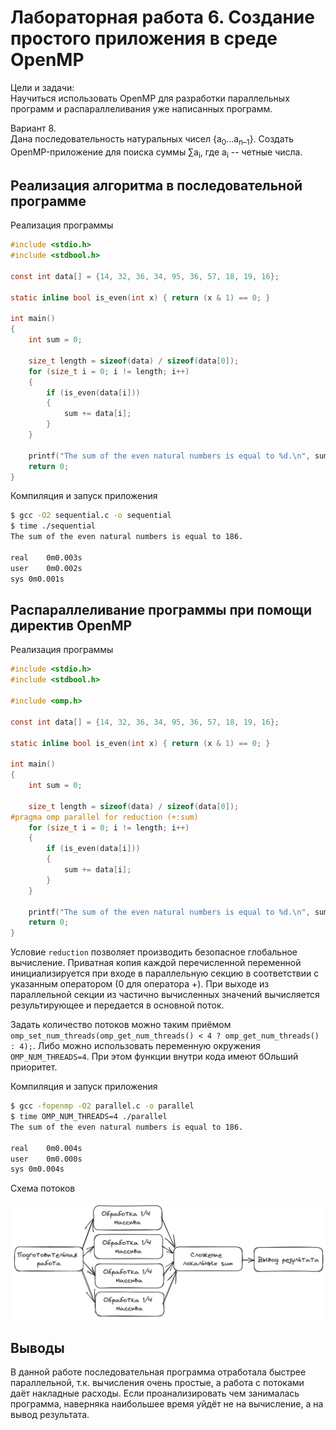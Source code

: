 # Лабораторная работа 6. Создание простого приложения в среде OpenMP

Цели и задачи:  
Научиться использовать OpenMP для разработки параллельных программ и распараллеливания уже написанных программ.

Вариант 8.  
Дана последовательность натуральных чисел {a<sub>0</sub>...a<sub>n–1</sub>}. Создать OpenMP-приложение для поиска суммы ∑a<sub>i</sub>, где a<sub>i</sub> -- четные числа.

## Реализация алгоритма в последовательной программе

Реализация программы
```c
#include <stdio.h>
#include <stdbool.h>

const int data[] = {14, 32, 36, 34, 95, 36, 57, 18, 19, 16};

static inline bool is_even(int x) { return (x & 1) == 0; }

int main()
{
    int sum = 0;

    size_t length = sizeof(data) / sizeof(data[0]);
    for (size_t i = 0; i != length; i++)
    {
        if (is_even(data[i]))
        {
            sum += data[i];
        }
    }

    printf("The sum of the even natural numbers is equal to %d.\n", sum);
    return 0;
}
```

Компиляция и запуск приложения
```sh
$ gcc -O2 sequential.c -o sequential
$ time ./sequential 
The sum of the even natural numbers is equal to 186.

real	0m0.003s
user	0m0.002s
sys	0m0.001s
```

## Распараллеливание программы при помощи директив OpenMP

Реализация программы
```c
#include <stdio.h>
#include <stdbool.h>

#include <omp.h>

const int data[] = {14, 32, 36, 34, 95, 36, 57, 18, 19, 16};

static inline bool is_even(int x) { return (x & 1) == 0; }

int main()
{
    int sum = 0;

    size_t length = sizeof(data) / sizeof(data[0]);
#pragma omp parallel for reduction (+:sum)
    for (size_t i = 0; i != length; i++)
    {
        if (is_even(data[i]))
        {
            sum += data[i];
        }
    }

    printf("The sum of the even natural numbers is equal to %d.\n", sum);
    return 0;
}
```

Условие `reduction` позволяет производить безопасное глобальное вычисление. Приватная копия каждой перечисленной переменной инициализируется при входе в параллельную секцию в соответствии с указанным оператором (0 для оператора +). При выходе из параллельной секции из частично вычисленных значений вычисляется результирующее и передается в основной поток.

Задать количество потоков можно таким приёмом `omp_set_num_threads(omp_get_num_threads() < 4 ? omp_get_num_threads() : 4);`. Либо можно использовать переменную окружения `OMP_NUM_THREADS=4`. При этом функции внутри кода имеют бОльший приоритет.

Компиляция и запуск приложения
```sh
$ gcc -fopenmp -O2 parallel.c -o parallel
$ time OMP_NUM_THREADS=4 ./parallel
The sum of the even natural numbers is equal to 186.

real	0m0.004s
user	0m0.000s
sys	0m0.004s
```

Схема потоков

![Схема потоков распараллелинной версии](res/threads_scheme.png "Схема потоков распараллелинной версии")

## Выводы

В данной работе последовательная программа отработала быстрее параллельной, т.к. вычисления очень простые, а работа с потоками даёт накладные расходы.
Если проанализировать чем занималась программа, наверняка наибольшее время уйдёт не на вычисление, а на вывод результата.